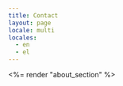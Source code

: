 ```yaml
---
title: Contact
layout: page
locale: multi
locales:
  - en
  - el
---
```


<div class="space-y-16 mb-16">
  <%= render "about_section" %>
</div>
